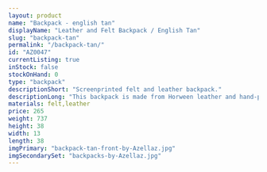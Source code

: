 ```yaml
---
layout: product
name: "Backpack - english tan"
displayName: "Leather and Felt Backpack / English Tan"
slug: "backpack-tan"
permalink: "/backpack-tan/"
id: "AZ0047"
currentListing: true
inStock: false
stockOnHand: 0
type: "backpack"
descriptionShort: "Screenprinted felt and leather backpack."
descriptionLong: "This backpack is made from Horween leather and hand-printed industrial wool felt. It is built to last while providing a practical and beautiful accessory for your daily adventures.,Designed and made from scratch by me, in Baltimore.,Includes an interior leather pocket, snap closure, and all solid brass hardware.,Approximate dimensions: 13 inches wide x 14 inches tall x 3 inches deep"
materials: felt,leather
price: 265
weight: 737
height: 38
width: 13
length: 38
imgPrimary: "backpack-tan-front-by-Azellaz.jpg"
imgSecondarySet: "backpacks-by-Azellaz.jpg"
---
```

